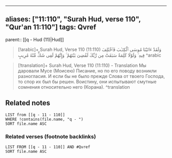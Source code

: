 
---
aliases: ["11:110", "Surah Hud, verse 110", "Qur'an 11:110"]
tags: Qvref
---

parent:: [[q - Hud (11)|Hud]]

> [!arabic]+ Surah Hud, Verse 110 (11:110)
> <span class="quran-arabic">وَلَقَدْ ءَاتَيْنَا مُوسَى ٱلْكِتَـٰبَ فَٱخْتُلِفَ فِيهِ ۚ وَلَوْلَا كَلِمَةٌ سَبَقَتْ مِن رَّبِّكَ لَقُضِىَ بَيْنَهُمْ ۚ وَإِنَّهُمْ لَفِى شَكٍّ مِّنْهُ مُرِيبٍ</span>
^arabic

> [!translation]+ Surah Hud, Verse 110 (11:110) - Translation
> Мы даровали Мусе (Моисею) Писание, но по его поводу возникли разногласия. И если бы не было прежде Слова от твоего Господа, то спор их был бы решен. Воистину, они испытывают смутные сомнения относительно него (Корана).
^translation



## Related notes
```dataview
LIST from [[q - 11 - 110]]
WHERE !contains(file.name, "q - ")
SORT file.name ASC
```

### Related verses (footnote backlinks)
```dataview
LIST FROM [[q - 11 - 110]] AND #Qvref
SORT file.name ASC
```

